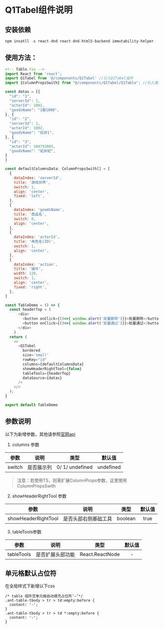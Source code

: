 # Q1Tabel组件说明

## 安装依赖
```javascript
npm insatll -s react-dnd react-dnd-html5-backend immutability-helper
```

## 使用方法：
```javascript
<!-- Table.tsx -->
import React from 'react';
import Q1Tabel from '@/components/Q1Tabel' //引入Q1Tabel组件
import {ColumnPropsSwith} from "@/components/Q1Tabel/Q1Table"; //引入类型验证

const datas = [{
  "id": "1",
  "serverId": 1,
  "actorId": 1001,
  "goodsName": "1服1000",
}, {
  "id": "2",
  "serverId": 1,
  "actorId": 1002,
  "goodsName": "妃非1",
}, {
  "id": "3",
  "actorId": 104792065,
  "goodsName": "妃非妃",
}
]

const defaultColumnsData: ColumnPropsSwith[] = [
  {
    dataIndex: 'serverId',
    title: '游戏世界',
    switch: 1,
    align: 'center',
    fixed: 'left',
  },
  {
    dataIndex: 'goodsName',
    title: '商品名',
    switch: 0,
    align: 'center',
  },
  {
    dataIndex: 'actorId',
    title: '角色名(ID)',
    switch: 1,
    align: 'center',
  },
  {
    dataIndex: 'action',
    title: '操作',
    width: 120,
    switch: 1,
    align: 'center',
    fixed: 'right',
  },
]

const TableDemo = () => {
  const headerTop = (
      <div>
        <button onClick={()=>{ window.alert('批量删除')}}>批量删除</button>
        <button onClick={()=>{ window.alert('批量通过')}}>批量通过</button>
      </div>
    )
  return (
    <>
      <Q1Tabel
        bordered
        size='small'
        rowKey="id"
        columns={defaultColumnsData}
        showHeaderRightTool={false}
        tableTools={headerTop}
        dataSource={datas}
      />
    </>
  );
}

export default TableDemo
```

## 参数说明
以下为新增参数，其他请参照[官网api](https://ant.design/components/table-cn/#API)
1. columns 参数

|  参数    |   说明   |   类型   |  默认值  |
|:--------:|:--------:|:--------:|:--------:|
|switch    |是否展示列| 0/ 1/ undefined| undefined|

> 注意：若使用TS，则需扩展ColumnProps参数，这里使用ColumnPropsSwith

2. showHeaderRightTool 参数

|  参数    |   说明   |   类型   |  默认值  |
|:--------:|:--------:|:--------:|:--------:|
|showHeaderRightTool|是否头部右侧基础工具|boolean| true|

3. tableTools参数

|  参数    |   说明   |   类型   |  默认值  |
|:--------:|:--------:|:--------:|:--------:|
|tableTools|是否扩展头部功能|React.ReactNode| - |

## 单元格默认占位符
在全局样式下新增以下css
```
/* table 组件空单元格自动填充占位符‘–’*/
.ant-table-tbody > tr > td:empty:before {
  content: '-';
}
.ant-table-tbody > tr > td *:empty:before {
  content: '-';
}
```
